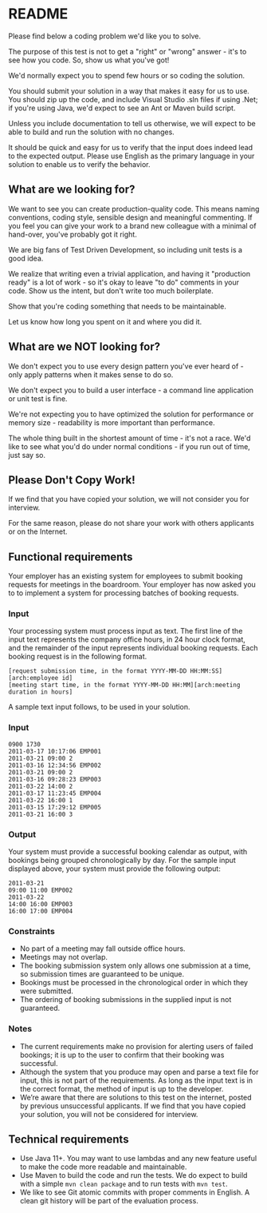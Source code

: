 # README

Please find below a coding problem we'd like you to solve.

The purpose of this test is not to get a "right" or "wrong" answer - it's to see how you code. So, show us what you've got!

We'd normally expect you to spend few hours or so coding the solution.

You should submit your solution in a way that makes it easy for us to use. You should zip up the code, and include Visual Studio .sln files if using .Net; if you're using Java, we'd expect to see an Ant or Maven build script.

Unless you include documentation to tell us otherwise, we will expect to be able to build and run the solution with no changes.

It should be quick and easy for us to verify that the input does indeed lead to the expected output. Please use English as the primary language in your solution to enable us to verify the behavior.

## What are we looking for?

We want to see you can create production-quality code. This means naming conventions, coding style, sensible design and meaningful commenting. If you feel you can give your work to a brand new colleague with a minimal of hand-over, you've probably got it right.

We are big fans of Test Driven Development, so including unit tests is a good idea.

We realize that writing even a trivial application, and having it "production ready" is a lot of work - so it's okay to leave "to do" comments in your code. Show us the intent, but don't write too much boilerplate.

Show that you're coding something that needs to be maintainable.

Let us know how long you spent on it and where you did it.

## What are we NOT looking for?

We don't expect you to use every design pattern you've ever heard of - only apply patterns when it makes sense to do so.

We don't expect you to build a user interface - a command line application or unit test is fine.

We're not expecting you to have optimized the solution for performance or memory size - readability is more important than performance.

The whole thing built in the shortest amount of time - it's not a race. We'd like to see what you'd do under normal conditions - if you run out of time, just say so.

## Please Don't Copy Work!

If we find that you have copied your solution, we will not consider you for interview.

For the same reason, please do not share your work with others applicants or on the Internet.

## Functional requirements

Your employer has an existing system for employees to submit booking requests for meetings in the boardroom. Your employer has now asked you to to implement a system for processing batches of booking requests.

### Input

Your processing system must process input as text. The first line of the input text represents the company office hours, in 24 hour clock format, and the remainder of the input represents individual booking requests. Each booking request is in the following format.

```
[request submission time, in the format YYYY-MM-DD HH:MM:SS][arch:employee id]
[meeting start time, in the format YYYY-MM-DD HH:MM][arch:meeting duration in hours]
```

A sample text input follows, to be used in your solution.

### Input

```
0900 1730
2011-03-17 10:17:06 EMP001
2011-03-21 09:00 2
2011-03-16 12:34:56 EMP002
2011-03-21 09:00 2
2011-03-16 09:28:23 EMP003
2011-03-22 14:00 2
2011-03-17 11:23:45 EMP004
2011-03-22 16:00 1
2011-03-15 17:29:12 EMP005
2011-03-21 16:00 3
```

### Output

Your system must provide a successful booking calendar as output, with bookings being grouped chronologically by day. For the sample input displayed above, your system must provide the following output:

```
2011-03-21
09:00 11:00 EMP002
2011-03-22
14:00 16:00 EMP003
16:00 17:00 EMP004
```

### Constraints

-   No part of a meeting may fall outside office hours.
-   Meetings may not overlap.
-   The booking submission system only allows one submission at a time, so submission times are guaranteed to be unique.
-   Bookings must be processed in the chronological order in which they were submitted.
-   The ordering of booking submissions in the supplied input is not guaranteed.

### Notes

-   The current requirements make no provision for alerting users of failed bookings; it is up to the user to confirm that their booking was successful.
-   Although the system that you produce may open and parse a text file for input, this is not part of the requirements. As long as the input text is in the correct format, the method of input is up to the developer.
-   We’re aware that there are solutions to this test on the internet, posted by previous unsuccessful applicants. If we find that you have copied your solution, you will not be considered for interview.

## Technical requirements

- Use Java 11+. You may want to use lambdas and any new feature useful to make the code more readable and maintainable.
- Use Maven to build the code and run the tests. We do expect to build with a simple `mvn clean package`  and to run tests with `mvn test`.
- We like to see Git atomic commits with proper comments in English. A clean git history will be part of the evaluation process.
